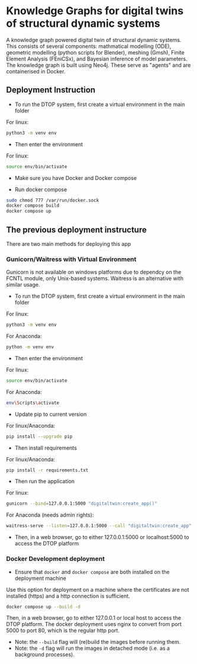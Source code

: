 # Knowledge Graphs for digital twins of structural dynamic systems
A knowledge graph powered digital twin of structural dynamic systems. This consists of several components: mathmatical modelling (ODE), geometric modelling (python scripts for Blender), meshing (Gmsh), Finite Element Analysis (FEniCSx), and Bayesian inference of model parameters. The knowledge graph is built using Neo4j. These serve as "agents" and are containerised in Docker.

## Deployment Instruction
- To run the DTOP system, first create a virtual environment in the main folder

For linux:
```bash
python3 -m venv env
```
- Then enter the environment

For linux:
```bash
source env/bin/activate
```
- Make sure you have Docker and Docker compose

- Run docker compose
```bash
sudo chmod 777 /var/run/docker.sock
docker compose build
docker compose up
```

## The previous deployment instructure
There are two main methods for deploying this app





### Gunicorn/Waitress with Virtual Environment
Gunicorn is not available on windows platforms due to dependcy on the FCNTL module, only Unix-based systems. Waitress is an alternative with similar usage.

- To run the DTOP system, first create a virtual environment in the main folder

For linux:
```bash
python3 -m venv env
```
For Anaconda:
```bash
python -m venv env
```

- Then enter the environment

For linux:
```bash
source env/bin/activate
```
For Anaconda:
```bash
env\Scripts\activate
```

- Update pip to current version

For linux/Anaconda:
```bash
pip install --upgrade pip
```

- Then install requirements

For linux/Anaconda:
```bash
pip install -r requirements.txt
```

- Then run the application

For linux:
```bash
gunicorn --bind=127.0.0.1:5000 "digitaltwin:create_app()"
```
For Anaconda (needs admin rights):
```bash
waitress-serve --listen=127.0.0.1:5000 --call "digitaltwin:create_app"
```

- Then, in a web browser, go to either 127.0.0.1:5000 or localhost:5000 to access the DTOP platform

### Docker Development deployment
- Ensure that `docker` and `docker compose` are both installed on the deployment machine

Use this option for deployment on a machine where the certificates are not installed (https) and a http connection is sufficient.
```bash
docker compose up --build -d
```

Then, in a web browser, go to either 127.0.0.1 or local host to access the DTOP platform.
The docker deployment uses nginx to convert from port 5000 to port 80, which is the regular http port.

- Note: the `--build` flag will (re)build the images before running them.
- Note: the `-d` flag will run the images in detached mode (i.e. as a background processes).